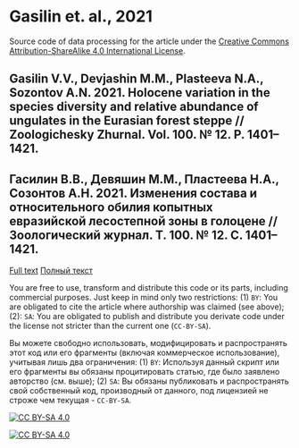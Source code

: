 # Gasilin et. al., 2021

Source code of data processing for the article under the [Creative Commons Attribution-ShareAlike 4.0 International License][cc-by-sa]. 
## Gasilin V.V., Devjashin M.M., Plasteeva N.A., Sozontov A.N. 2021. Holocene variation in the species diversity and relative abundance of ungulates in the Eurasian forest steppe // Zoologichesky Zhurnal. Vol. 100. № 12. P. 1401–1421. 
## Гасилин В.В., Девяшин М.М., Пластеева Н.А., Созонтов А.Н. 2021. Изменения состава и относительного обилия копытных евразийской лесостепной зоны в голоцене // Зоологический журнал. Т. 100. № 12. С. 1401–1421.

[Full text](https://ipae.uran.ru/sites/default/files/publications/users/%D0%93%D0%B0%D1%81%D0%B8%D0%BB%D0%B8%D0%BD%20%D0%B8%D0%B4%D1%80%282021%29-%20%D0%9A%D0%BE%D0%BF%D1%8B%D1%82%D0%BD%D1%8B%D0%B5%20%D0%B5%D0%B2%D1%80%D0%B0%D0%B9%D0%B7%D0%B8%D0%B9%D1%81%D0%BA%D0%BE%D0%B9%20%D1%81%D1%82%D0%B5%D0%BF%D0%B8%20%D0%B2%20%D0%B3%D0%BE%D0%BB%D0%BE%D1%86%D0%B5%D0%BD%D0%B5.pdf)
[Полный текст](https://ipae.uran.ru/sites/default/files/publications/users/%D0%93%D0%B0%D1%81%D0%B8%D0%BB%D0%B8%D0%BD%20%D0%B8%D0%B4%D1%80%282021%29-%20%D0%9A%D0%BE%D0%BF%D1%8B%D1%82%D0%BD%D1%8B%D0%B5%20%D0%B5%D0%B2%D1%80%D0%B0%D0%B9%D0%B7%D0%B8%D0%B9%D1%81%D0%BA%D0%BE%D0%B9%20%D1%81%D1%82%D0%B5%D0%BF%D0%B8%20%D0%B2%20%D0%B3%D0%BE%D0%BB%D0%BE%D1%86%D0%B5%D0%BD%D0%B5.pdf)

You are free to use, transform and distribute this code or its parts, including commercial purposes. Just keep in mind only two restrictions: (1) `BY`: You are obligated to cite the article where authorship was claimed (see above); (2): `SA`: You are obligated to publish and distribute you derivate code under the license not stricter than the current one (`CC-BY-SA`).

Вы можете свободно использовать, модифицировать и распространять этот код или его фрагменты (включая коммерческое использование), учитывая лишь два ограничения: (1) `BY`: Используя данный скрипт или его фрагменты вы обязаны процитировать cтатью, где было заявлено авторство (см. выше); (2) `SA`: Вы обязаны публиковать и распространять свой собственный код, производный от данного, под лицензией не строже чем текущая - `СС-BY-SA`.



[![CC BY-SA 4.0][cc-by-sa-shield]][cc-by-sa]

[![CC BY-SA 4.0][cc-by-sa-image]][cc-by-sa]

[cc-by-sa]: http://creativecommons.org/licenses/by-sa/4.0/
[cc-by-sa-image]: https://licensebuttons.net/l/by-sa/4.0/88x31.png
[cc-by-sa-shield]: https://img.shields.io/badge/License-CC%20BY--SA%204.0-lightgrey.svg
